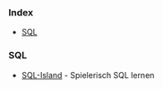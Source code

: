 ### Index

* [SQL](#sql)


### SQL

* [SQL-Island](https://sql-island.informatik.uni-kl.de) - Spielerisch SQL lernen
